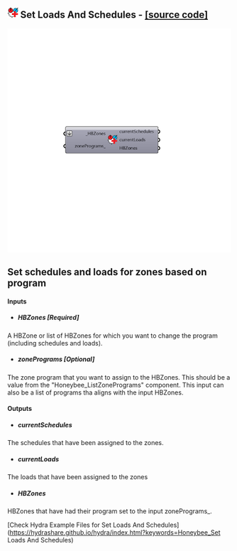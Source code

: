 ## ![](../../images/icons/Set_Loads_And_Schedules.png) Set Loads And Schedules - [[source code]](https://github.com/mostaphaRoudsari/honeybee/tree/master/src/Honeybee_Set%20Loads%20And%20Schedules.py)

![](../../images/components/Set_Loads_And_Schedules.png)

Set schedules and loads for zones based on program 
 -
 

#### Inputs
* ##### HBZones [Required]
A HBZone or list of HBZones for which you want to change the program (including schedules and loads).
* ##### zonePrograms [Optional]
The zone program that you want to assign to the HBZones.  This should be a value from the "Honeybee_ListZonePrograms" component.  This input can also be a list of programs tha aligns with the input HBZones.

#### Outputs
* ##### currentSchedules
The schedules that have been assigned to the zones.
* ##### currentLoads
The loads that have been assigned to the zones
* ##### HBZones
HBZones that have had their program set to the input zonePrograms_.


[Check Hydra Example Files for Set Loads And Schedules](https://hydrashare.github.io/hydra/index.html?keywords=Honeybee_Set Loads And Schedules)